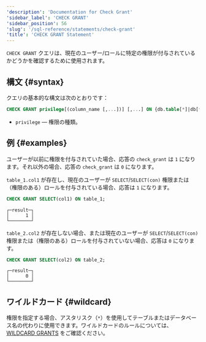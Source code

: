 ```yaml
---
'description': 'Documentation for Check Grant'
'sidebar_label': 'CHECK GRANT'
'sidebar_position': 56
'slug': '/sql-reference/statements/check-grant'
'title': 'CHECK GRANT Statement'
---
```




`CHECK GRANT` クエリは、現在のユーザー/ロールに特定の権限が付与されているかどうかを確認するために使用されます。

## 構文 {#syntax}

クエリの基本的な構文は次のとおりです：

```sql
CHECK GRANT privilege[(column_name [,...])] [,...] ON {db.table[*]|db[*].*|*.*|table[*]|*}
```

- `privilege` — 権限の種類。

## 例 {#examples}

ユーザーが以前に権限を付与されていた場合、応答の `check_grant` は `1` になります。それ以外の場合、応答の `check_grant` は `0` になります。

`table_1.col1` が存在し、現在のユーザーが `SELECT`/`SELECT(con)` 権限または（権限のある）ロールを付与されている場合、応答は `1` になります。
```sql
CHECK GRANT SELECT(col1) ON table_1;
```

```text
┌─result─┐
│      1 │
└────────┘
```
`table_2.col2` が存在しない場合、または現在のユーザーが `SELECT`/`SELECT(con)` 権限または（権限のある）ロールを付与されていない場合、応答は `0` になります。
```sql
CHECK GRANT SELECT(col2) ON table_2;
```

```text
┌─result─┐
│      0 │
└────────┘
```

## ワイルドカード {#wildcard}
権限を指定する場合、アスタリスク（`*`）を使用してテーブルまたはデータベース名の代わりに使用できます。ワイルドカードのルールについては、[WILDCARD GRANTS](../../sql-reference/statements/grant.md#wildcard-grants) をご確認ください。
